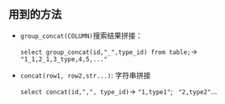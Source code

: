 ## 用到的方法

- `group_concat(COLUMN)`搜索结果拼接：

    `select group_concat(id,"_",type_id) from table;`-> `"1_1,2_1,3_type,4,5,..."`

- `concat(row1, row2,str...)`: 字符串拼接

    `select concat(id,",", type_id)`-> `"1,type1"`; ` "2,type2"`...
